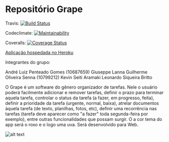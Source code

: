 # Repositório Grape

Travis: [![Build Status](https://travis-ci.com/andregomes53/Grape.svg?branch=master)](https://travis-ci.com/andregomes53/Grape)

Codeclimate: [![Maintainability](https://api.codeclimate.com/v1/badges/f394742acb3c2f600002/maintainability)](https://codeclimate.com/github/andregomes53/Grape/maintainability)

Coveralls: [![Coverage Status](https://coveralls.io/repos/github/andregomes53/Grape/badge.svg?branch=master)](https://coveralls.io/github/andregomes53/Grape?branch=master)


[Aplicação hospedada no Heroku ](https://grape-app22.herokuapp.com/)

Integrantes do grupo:

André Luiz Penteado Gomes (10687659)
Giuseppe Lanna
Guilherme Oliveira Senna (10799212)
Kevin Seiti Aramaki
Leonardo Siqueira Britto

O Grape é um software do gênero organizador de tarefas. Nele o usuário poderá facilmente adicionar e remover tarefas, definir o prazo para terminar aquela tarefa, controlar o status da tarefa (a fazer, em progresso, feita), definir a prioridade da tarefa (urgente, normal, baixa), atrelar documentos àquela tarefa (de texto, planilhas, fotos, etc), definir uma recorrência nas tarefas (tarefa deve aparecer como "a fazer" toda segunda-feira por exemplo), entre outras funcionalidades que possam surgir. O a cor tema do app será o roxo e o logo uma uva. Será desenvolvido para Web.


![alt text](https://raw.githubusercontent.com/andregomes/Grape/master/grape_logo.jpg)

